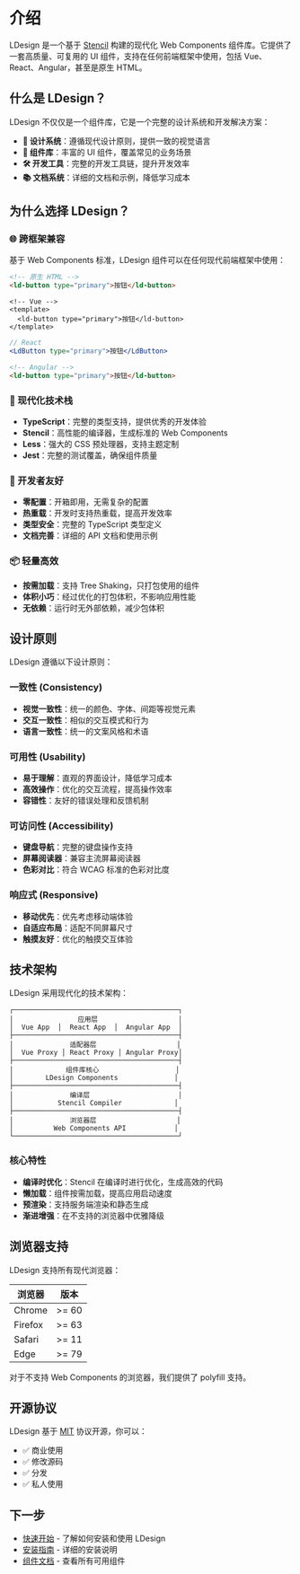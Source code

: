 # 介绍

LDesign 是一个基于 [Stencil](https://stenciljs.com/) 构建的现代化 Web Components 组件库。它提供了一套高质量、可复用的 UI 组件，支持在任何前端框架中使用，包括 Vue、React、Angular，甚至是原生 HTML。

## 什么是 LDesign？

LDesign 不仅仅是一个组件库，它是一个完整的设计系统和开发解决方案：

- **🎨 设计系统**：遵循现代设计原则，提供一致的视觉语言
- **🧩 组件库**：丰富的 UI 组件，覆盖常见的业务场景
- **🛠️ 开发工具**：完整的开发工具链，提升开发效率
- **📚 文档系统**：详细的文档和示例，降低学习成本

## 为什么选择 LDesign？

### 🌐 跨框架兼容

基于 Web Components 标准，LDesign 组件可以在任何现代前端框架中使用：

```html
<!-- 原生 HTML -->
<ld-button type="primary">按钮</ld-button>
```

```vue
<!-- Vue -->
<template>
  <ld-button type="primary">按钮</ld-button>
</template>
```

```jsx
// React
<LdButton type="primary">按钮</LdButton>
```

```html
<!-- Angular -->
<ld-button type="primary">按钮</ld-button>
```

### 🚀 现代化技术栈

- **TypeScript**：完整的类型支持，提供优秀的开发体验
- **Stencil**：高性能的编译器，生成标准的 Web Components
- **Less**：强大的 CSS 预处理器，支持主题定制
- **Jest**：完整的测试覆盖，确保组件质量

### 🎯 开发者友好

- **零配置**：开箱即用，无需复杂的配置
- **热重载**：开发时支持热重载，提高开发效率
- **类型安全**：完整的 TypeScript 类型定义
- **文档完善**：详细的 API 文档和使用示例

### 📦 轻量高效

- **按需加载**：支持 Tree Shaking，只打包使用的组件
- **体积小巧**：经过优化的打包体积，不影响应用性能
- **无依赖**：运行时无外部依赖，减少包体积

## 设计原则

LDesign 遵循以下设计原则：

### 一致性 (Consistency)

- **视觉一致性**：统一的颜色、字体、间距等视觉元素
- **交互一致性**：相似的交互模式和行为
- **语言一致性**：统一的文案风格和术语

### 可用性 (Usability)

- **易于理解**：直观的界面设计，降低学习成本
- **高效操作**：优化的交互流程，提高操作效率
- **容错性**：友好的错误处理和反馈机制

### 可访问性 (Accessibility)

- **键盘导航**：完整的键盘操作支持
- **屏幕阅读器**：兼容主流屏幕阅读器
- **色彩对比**：符合 WCAG 标准的色彩对比度

### 响应式 (Responsive)

- **移动优先**：优先考虑移动端体验
- **自适应布局**：适配不同屏幕尺寸
- **触摸友好**：优化的触摸交互体验

## 技术架构

LDesign 采用现代化的技术架构：

```
┌─────────────────────────────────────────┐
│                应用层                    │
│  Vue App  │  React App  │  Angular App  │
├─────────────────────────────────────────┤
│              适配器层                    │
│  Vue Proxy │ React Proxy │ Angular Proxy│
├─────────────────────────────────────────┤
│             组件库核心                   │
│        LDesign Components              │
├─────────────────────────────────────────┤
│              编译层                      │
│           Stencil Compiler             │
├─────────────────────────────────────────┤
│              浏览器层                    │
│          Web Components API            │
└─────────────────────────────────────────┘
```

### 核心特性

- **编译时优化**：Stencil 在编译时进行优化，生成高效的代码
- **懒加载**：组件按需加载，提高应用启动速度
- **预渲染**：支持服务端渲染和静态生成
- **渐进增强**：在不支持的浏览器中优雅降级

## 浏览器支持

LDesign 支持所有现代浏览器：

| 浏览器 | 版本 |
|--------|------|
| Chrome | >= 60 |
| Firefox | >= 63 |
| Safari | >= 11 |
| Edge | >= 79 |

对于不支持 Web Components 的浏览器，我们提供了 polyfill 支持。

## 开源协议

LDesign 基于 [MIT](https://github.com/ldesign-org/ldesign/blob/main/LICENSE) 协议开源，你可以：

- ✅ 商业使用
- ✅ 修改源码
- ✅ 分发
- ✅ 私人使用

## 下一步

- [快速开始](./getting-started) - 了解如何安装和使用 LDesign
- [安装指南](./installation) - 详细的安装说明
- [组件文档](../components/button) - 查看所有可用组件
